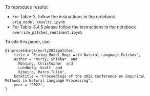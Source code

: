 To reproduce results:
- For Table-2, follow the instructions in the notebook `orig_model_results.ipynb`
- For Table-3,4,5 please follow the instructions in the notebook `override_patches_sentiment.ipynb`


To cite this paper, use:
```
@inproceedings{murty2022patches,
    title = "Fixing Model Bugs with Natural Language Patches",
    author = "Murty, Shikhar  and
      Manning, Christopher  and
      Lundberg, Scott  and
      Ribeiro, Marco Tulio",
    booktitle = "Proceedings of the 2022 Conference on Empirical Methods in Natural Language Processing",
    year = "2022",
}
```
